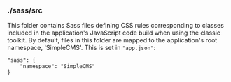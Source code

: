 ### ./sass/src

This folder contains Sass files defining CSS rules corresponding to classes
included in the application's JavaScript code build when using the classic toolkit.
By default, files in this folder are mapped to the application's root namespace, 'SimpleCMS'.
This is set in `"app.json"`:

    "sass": {
        "namespace": "SimpleCMS"
    }